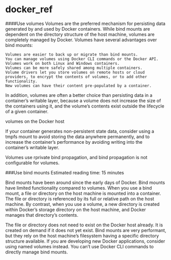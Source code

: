 # docker_ref
####Use volumes
Volumes are the preferred mechanism for persisting data generated by and used by Docker containers. 
While bind mounts are dependent on the directory structure of the host machine, volumes are completely managed by Docker. 
Volumes have several advantages over bind mounts:

    Volumes are easier to back up or migrate than bind mounts.
    You can manage volumes using Docker CLI commands or the Docker API.
    Volumes work on both Linux and Windows containers.
    Volumes can be more safely shared among multiple containers.
    Volume drivers let you store volumes on remote hosts or cloud providers, to encrypt the contents of volumes, or to add other functionality.
    New volumes can have their content pre-populated by a container.

In addition, volumes are often a better choice than persisting data in a container’s writable layer, because a volume does not increase the size of the containers using it, and the volume’s contents exist outside the lifecycle of a given container.

volumes on the Docker host

If your container generates non-persistent state data, consider using a tmpfs mount to avoid storing the data anywhere permanently, and to increase the container’s performance by avoiding writing into the container’s writable layer.

Volumes use rprivate bind propagation, and bind propagation is not configurable for volumes.


###Use bind mounts
Estimated reading time: 15 minutes

Bind mounts have been around since the early days of Docker. Bind mounts have limited functionality compared to volumes. When you use a bind mount, a file or directory on the host machine is mounted into a container. The file or directory is referenced by its full or relative path on the host machine. By contrast, when you use a volume, a new directory is created within Docker’s storage directory on the host machine, and Docker manages that directory’s contents.

The file or directory does not need to exist on the Docker host already. It is created on demand if it does not yet exist. Bind mounts are very performant, but they rely on the host machine’s filesystem having a specific directory structure available. If you are developing new Docker applications, consider using named volumes instead. You can’t use Docker CLI commands to directly manage bind mounts.

